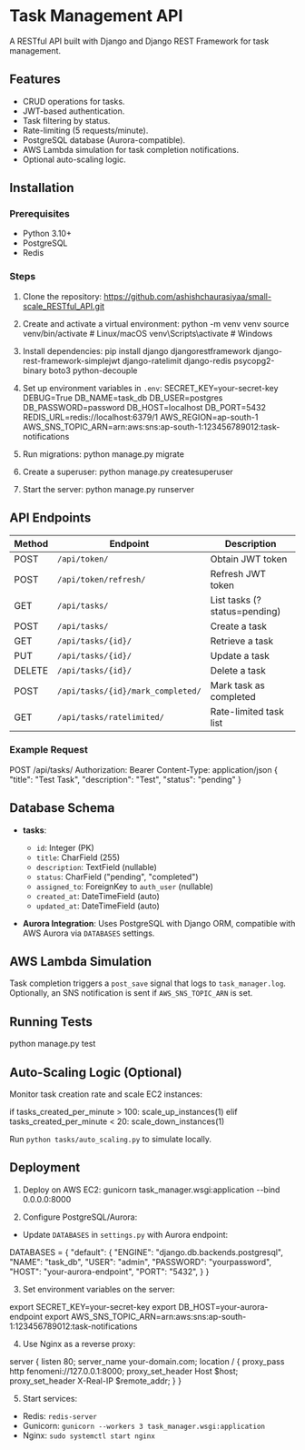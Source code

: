 # Task Management API

A RESTful API built with Django and Django REST Framework for task management.

## Features
- CRUD operations for tasks.
- JWT-based authentication.
- Task filtering by status.
- Rate-limiting (5 requests/minute).
- PostgreSQL database (Aurora-compatible).
- AWS Lambda simulation for task completion notifications.
- Optional auto-scaling logic.

## Installation
### Prerequisites
- Python 3.10+
- PostgreSQL
- Redis

### Steps
1. Clone the repository: https://github.com/ashishchaurasiyaa/small-scale_RESTful_API.git

2. Create and activate a virtual environment:
python -m venv venv
source venv/bin/activate  # Linux/macOS
venv\Scripts\activate     # Windows

3. Install dependencies:
pip install django djangorestframework django-rest-framework-simplejwt django-ratelimit django-redis psycopg2-binary boto3 python-decouple


4. Set up environment variables in `.env`:
SECRET_KEY=your-secret-key
DEBUG=True
DB_NAME=task_db
DB_USER=postgres
DB_PASSWORD=password
DB_HOST=localhost
DB_PORT=5432
REDIS_URL=redis://localhost:6379/1
AWS_REGION=ap-south-1
AWS_SNS_TOPIC_ARN=arn:aws:sns:ap-south-1:123456789012:task-notifications

5. Run migrations: python manage.py migrate

6. Create a superuser: python manage.py createsuperuser

7. Start the server: python manage.py runserver


## API Endpoints
| Method | Endpoint                  | Description              |
|--------|---------------------------|--------------------------|
| POST   | `/api/token/`             | Obtain JWT token         |
| POST   | `/api/token/refresh/`     | Refresh JWT token        |
| GET    | `/api/tasks/`             | List tasks (?status=pending) |
| POST   | `/api/tasks/`             | Create a task            |
| GET    | `/api/tasks/{id}/`        | Retrieve a task          |
| PUT    | `/api/tasks/{id}/`        | Update a task            |
| DELETE | `/api/tasks/{id}/`        | Delete a task            |
| POST   | `/api/tasks/{id}/mark_completed/` | Mark task as completed |
| GET    | `/api/tasks/ratelimited/` | Rate-limited task list   |

### Example Request

POST /api/tasks/
Authorization: Bearer <token>
Content-Type: application/json
{
"title": "Test Task",
"description": "Test",
"status": "pending"
}


## Database Schema
- **tasks**:
  - `id`: Integer (PK)
  - `title`: CharField (255)
  - `description`: TextField (nullable)
  - `status`: CharField ("pending", "completed")
  - `assigned_to`: ForeignKey to `auth_user` (nullable)
  - `created_at`: DateTimeField (auto)
  - `updated_at`: DateTimeField (auto)

- **Aurora Integration**: Uses PostgreSQL with Django ORM, compatible with AWS Aurora via `DATABASES` settings.

## AWS Lambda Simulation
Task completion triggers a `post_save` signal that logs to `task_manager.log`. Optionally, an SNS notification is sent if `AWS_SNS_TOPIC_ARN` is set.

## Running Tests

python manage.py test


## Auto-Scaling Logic (Optional)
Monitor task creation rate and scale EC2 instances:

if tasks_created_per_minute > 100:
scale_up_instances(1)
elif tasks_created_per_minute < 20:
scale_down_instances(1)

Run `python tasks/auto_scaling.py` to simulate locally.

## Deployment
1. Deploy on AWS EC2:
gunicorn task_manager.wsgi:application --bind 0.0.0.0:8000

2. Configure PostgreSQL/Aurora:
- Update `DATABASES` in `settings.py` with Aurora endpoint:

DATABASES = {
"default": {
"ENGINE": "django.db.backends.postgresql",
"NAME": "task_db",
"USER": "admin",
"PASSWORD": "yourpassword",
"HOST": "your-aurora-endpoint",
"PORT": "5432",
}
}

3. Set environment variables on the server:


export SECRET_KEY=your-secret-key
export DB_HOST=your-aurora-endpoint
export AWS_SNS_TOPIC_ARN=arn:aws:sns:ap-south-1:123456789012:task-notifications

4. Use Nginx as a reverse proxy:

server {
listen 80;
server_name your-domain.com;
location / {
proxy_pass http fenomeni://127.0.0.1:8000;
proxy_set_header Host $host;
proxy_set_header X-Real-IP $remote_addr;
}
}

5. Start services:
- Redis: `redis-server`
- Gunicorn: `gunicorn --workers 3 task_manager.wsgi:application`
- Nginx: `sudo systemctl start nginx`